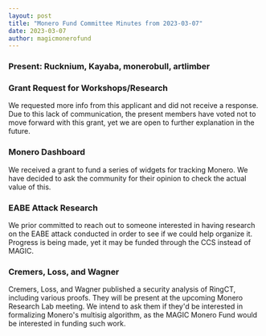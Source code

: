 ```yaml
---
layout: post
title: "Monero Fund Committee Minutes from 2023-03-07"
date: 2023-03-07
author: magicmonerofund
---
```


### Present: Rucknium, Kayaba, monerobull, artlimber

### Grant Request for Workshops/Research

We requested more info from this applicant and did not receive a response. Due to this lack of communication, the present members have voted not to move forward with this grant, yet we are open to further explanation in the future.

### Monero Dashboard

We received a grant to fund a series of widgets for tracking Monero. We have decided to ask the community for their opinion to check the actual value of this.

### EABE Attack Research

We prior committed to reach out to someone interested in having research on the EABE attack conducted in order to see if we could help organize it. Progress is being made, yet it may be funded through the CCS instead of MAGIC.

### Cremers, Loss, and Wagner

Cremers, Loss, and Wagner published a security analysis of RingCT, including various proofs. They will be present at the upcoming Monero Research Lab meeting. We intend to ask them if they'd be interested in formalizing Monero's multisig algorithm, as the MAGIC Monero Fund would be interested in funding such work.

